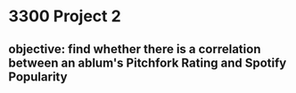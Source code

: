 # 3300 Project 2
## objective: find whether there is a correlation between an ablum's Pitchfork Rating and Spotify Popularity
